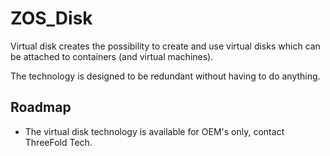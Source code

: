 # ZOS_Disk

Virtual disk creates the possibility to create and use virtual disks which can be attached to containers (and virtual machines).  

The technology is designed to be redundant without having to do anything.

## Roadmap

- The virtual disk technology is  available for OEM's only, contact ThreeFold Tech.

